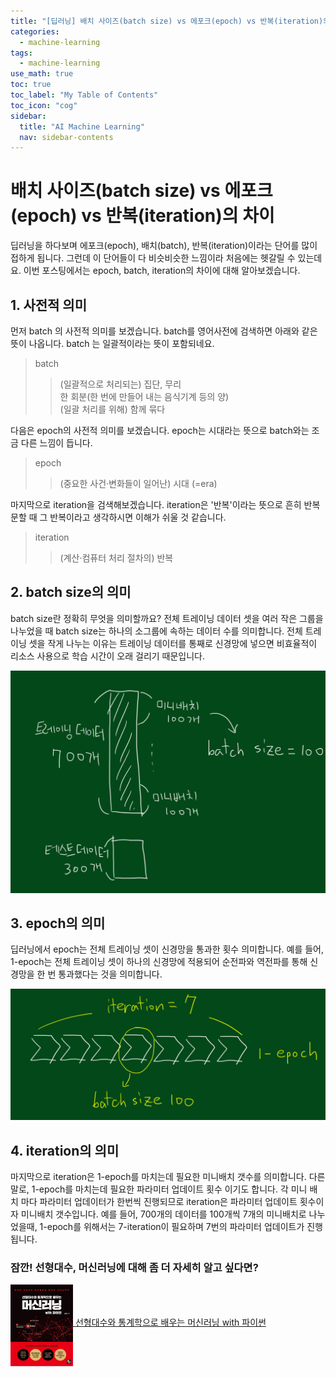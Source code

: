 ```yaml
---
title: "[딥러닝] 배치 사이즈(batch size) vs 에포크(epoch) vs 반복(iteration)의 차이" 
categories:
  - machine-learning
tags:
  - machine-learning
use_math: true
toc: true
toc_label: "My Table of Contents"
toc_icon: "cog"
sidebar:
  title: "AI Machine Learning"
  nav: sidebar-contents
---
```


# 배치 사이즈(batch size) vs 에포크(epoch) vs 반복(iteration)의 차이

딥러닝을 하다보며 에포크(epoch), 배치(batch), 반복(iteration)이라는 단어를 많이 접하게 됩니다. 
그런데 이 단어들이 다 비슷비슷한 느낌이라 처음에는 헷갈릴 수 있는데요. 
이번 포스팅에서는 epoch, batch, iteration의 차이에 대해 알아보겠습니다.

## 1. 사전적 의미

먼저 batch 의 사전적 의미를 보겠습니다. 
batch를 영어사전에 검색하면 아래와 같은 뜻이 나옵니다.
batch 는 일괄적이라는 뜻이 포함되네요. 

> batch
>> (일괄적으로 처리되는) 집단, 무리  
>> 한 회분(한 번에 만들어 내는 음식기계 등의 양)   
>> (일괄 처리를 위해) 함께 묶다  

다음은 epoch의 사전적 의미를 보겠습니다. 
epoch는 시대라는 뜻으로 batch와는 조금 다른 느낌이 듭니다. 

> epoch
>> (중요한 사건·변화들이 일어난) 시대 (=era)

마지막으로 iteration을 검색해보겠습니다. 
iteration은 '반복'이라는 뜻으로 흔히 반복문할 때 그 반복이라고 생각하시면 이해가 쉬울 것 같습니다.

> iteration
>> (계산·컴퓨터 처리 절차의) 반복


## 2. batch size의 의미

batch size란 정확히 무엇을 의미할까요? 
전체 트레이닝 데이터 셋을 여러 작은 그룹을 나누었을 때 batch size는 하나의 소그룹에 속하는 데이터 수를 의미합니다. 
전체 트레이닝 셋을 작게 나누는 이유는 트레이닝 데이터를 통째로 신경망에 넣으면 비효율적이 리소스 사용으로 학습 시간이 오래 걸리기 때문입니다. 

<center><img src="/assets/images/dl/epoch/epoch01.jpg" width="800"></center>


## 3. epoch의 의미 

딥러닝에서 epoch는 전체 트레이닝 셋이 신경망을 통과한 횟수 의미합니다. 
예를 들어, 1-epoch는 전체 트레이닝 셋이 하나의 신경망에 적용되어 순전파와 역전파를 통해 신경망을 한 번 통과했다는 것을 의미합니다. 

<center><img src="/assets/images/dl/epoch/epoch02.jpg" width="800"></center>


## 4. iteration의 의미

마지막으로 iteration은 1-epoch를 마치는데 필요한 미니배치 갯수를 의미합니다. 
다른 말로, 1-epoch를 마치는데 필요한 파라미터 업데이트 횟수 이기도 합니다. 
각 미니 배치 마다 파라미터 업데이터가 한번씩 진행되므로 iteration은 파라미터 업데이트 횟수이자 미니배치 갯수입니다. 
예를 들어, 700개의 데이터를 100개씩 7개의 미니배치로 나누었을때, 
1-epoch를 위해서는 7-iteration이 필요하며 7번의 파라미터 업데이트가 진행됩니다. 


### 잠깐! 선형대수, 머신러닝에 대해 좀 더 자세히 알고 싶다면?

<a href="http://www.yes24.com/Product/Goods/97032765?OzSrank=1"><img src="/assets/images/mybook/book_cover01.JPG" width="100" align="middle"> [선형대수와 통계학으로 배우는 머신러닝 with 파이썬](http://www.yes24.com/Product/Goods/97032765?OzSrank=1)

<br/>

